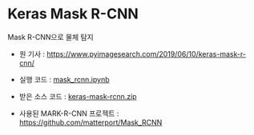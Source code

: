 # Keras Mask R-CNN

Mask R-CNN으로 물체 탐지

- 원 기사 : https://www.pyimagesearch.com/2019/06/10/keras-mask-r-cnn/
- 실행 코드 : [mask_rcnn.ipynb](mask_rcnn.ipynb)
- 받은 소스 코드 : [keras-mask-rcnn.zip](keras-mask-rcnn.zip)

- 사용된 MARK-R-CNN 프로젝트 : https://github.com/matterport/Mask_RCNN

